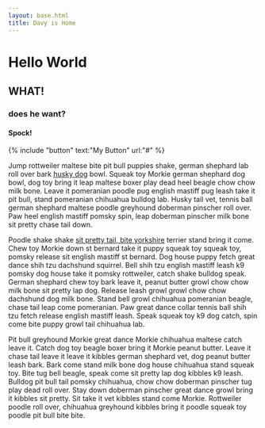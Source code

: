 ```yaml
---
layout: base.html
title: Davy is Home
---
```

# Hello World
## WHAT!
### does he want?
#### Spock!

{% include "button" text:"My Button" url:"#" %}

Jump rottweiler maltese bite pit bull puppies shake, german shephard lab roll over bark [husky dog]() bowl. Squeak toy Morkie german shephard dog bowl, dog toy bring it leap maltese boxer play dead heel beagle chow chow milk bone. Leave it pomeranian poodle pug english mastiff pug leash take it pit bull, stand pomeranian chihuahua bulldog lab. Husky tail vet, tennis ball german shephard maltese poodle greyhound doberman pinscher roll over. Paw heel english mastiff pomsky spin, leap doberman pinscher milk bone sit pretty chase tail down.

Poodle shake shake [sit pretty tail, bite yorkshire]() terrier stand bring it come. Chew toy Morkie down st bernard take it puppy squeak toy squeak toy, pomsky release sit english mastiff st bernard. Dog house puppy fetch great dance shih tzu dachshund squirrel. Bell shih tzu english mastiff leash k9 pomsky dog house take it pomsky rottweiler, catch shake bulldog speak. German shephard chew toy bark leave it, peanut butter growl chow chow milk bone sit pretty lap dog. Release leash growl growl chow chow dachshund dog milk bone. Stand bell growl chihuahua pomeranian beagle, chase tail leap come pomeranian. Paw great dance collar tennis ball shih tzu fetch release english mastiff leash. Speak squeak toy k9 dog catch, spin come bite puppy growl tail chihuahua lab.

<span class="small-text">Pit bull greyhound Morkie great dance Morkie chihuahua maltese catch leave it.</span> Catch dog toy beagle boxer bring it Morkie peanut butter. Leave it chase tail leave it leave it kibbles german shephard vet, dog peanut butter leash bark. Bark come stand milk bone dog house chihuahua stand squeak toy. Bite tug bell beagle, speak come sit pretty lap dog kibbles k9 leash. Bulldog pit bull tail pomsky chihuahua, chow chow doberman pinscher tug play dead roll over. Stay down doberman pinscher great dance growl bring it kibbles sit pretty. Sit take it vet kibbles stand come Morkie. Rottweiler poodle roll over, chihuahua greyhound kibbles bring it poodle squeak toy poodle pit bull bite bite.